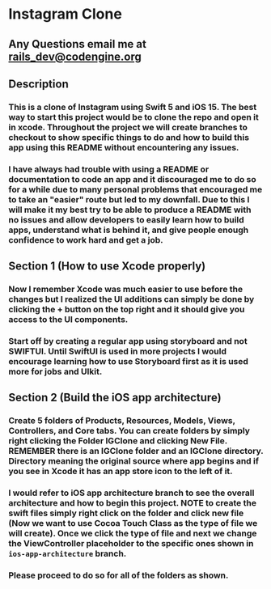 # Instagram Clone
## Any Questions email me at [rails_dev@codengine.org](mailto:rails_dev@codengine.org)
## Description
### This is a clone of Instagram using Swift 5 and iOS 15. The best way to start this project would be to clone the repo and open it in xcode. Throughout the project we will create branches to checkout to show specific things to do and how to build this app using this README without encountering any issues.
### I have always had trouble with using a README or documentation to code an app and it discouraged me to do so for a while due to many personal problems that encouraged me to take an "easier" route but led to my downfall. Due to this I will make it my best try to be able to produce a README with no issues and allow developers to easily learn how to build apps, understand what is behind it, and give people enough confidence to work hard and get a job. 
## Section 1 (How to use Xcode properly)
### Now I remember Xcode was much easier to use before the changes but I realized the UI additions can simply be done by clicking the + button on the top right and it should give you access to the UI components.
### Start off by creating a regular app using storyboard and not SWIFTUI. Until SwiftUI is used in more projects I would encourage learning how to use Storyboard first as it is used more for jobs and UIkit.
## Section 2 (Build the iOS app architecture)
### Create 5 folders of Products, Resources, Models, Views, Controllers, and Core tabs. You can create folders by simply right clicking the Folder IGClone and clicking New File. REMEMBER there is an IGClone folder and an IGClone directory. Directory meaning the original source where app begins and if you see in Xcode it has an app store icon to the left of it.
### I would refer to iOS app architecture branch to see the overall architecture and how to begin this project. NOTE to create the swift files simply right click on the folder and click new file (Now we want to use Cocoa Touch Class as the type of file we will create). Once we click the type of file and next we change the ViewController placeholder to the specific ones shown in `ios-app-architecture` branch.
### Please proceed to do so for all of the folders as shown.

